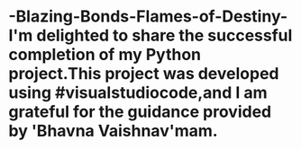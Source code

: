 # -Blazing-Bonds-Flames-of-Destiny-I'm delighted to share the successful completion of my Python project.This project was developed using #visualstudiocode,and I am grateful for the guidance provided by 'Bhavna Vaishnav'mam.
